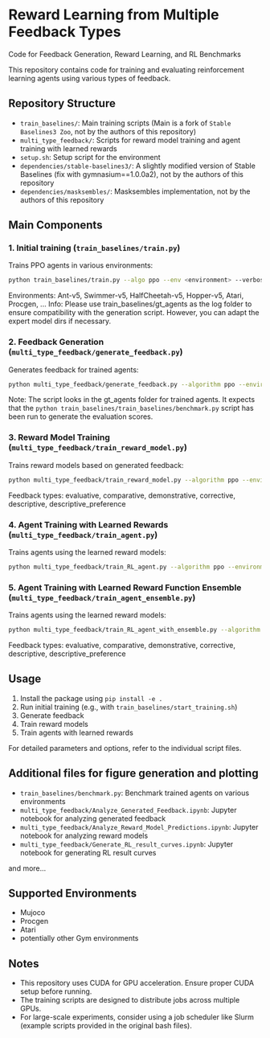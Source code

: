 # Reward Learning from Multiple Feedback Types

Code for Feedback Generation, Reward Learning, and RL Benchmarks

This repository contains code for training and evaluating reinforcement learning agents using various types of feedback.

## Repository Structure

- `train_baselines/`: Main training scripts (Main is a fork of `Stable Baselines3 Zoo`, not by the authors of this repository)
- `multi_type_feedback/`: Scripts for reward model training and agent training with learned rewards
- `setup.sh`: Setup script for the environment
- `dependencies/stable-baselines3/`: A slightly modified version of Stable Baselines (fix with gymnasium==1.0.0a2), not by the authors of this repository
- `dependencies/masksembles/`: Masksembles implementation, not by the authors of this repository

## Main Components

### 1. Initial training (`train_baselines/train.py`)

Trains PPO agents in various environments:

```bash
python train_baselines/train.py --algo ppo --env <environment> --verbose 0 --save-freq <frequency> --seed <seed> --gym-packages procgen ale_py --log-folder gt_agents
```

Environments: Ant-v5, Swimmer-v5, HalfCheetah-v5, Hopper-v5, Atari, Procgen, ...
Info: Please use train_baselines/gt_agents as the log folder to ensure compatibility with the generation script. However, you can adapt the expert model dirs if necessary.

### 2. Feedback Generation (`multi_type_feedback/generate_feedback.py`)

Generates feedback for trained agents:

```bash
python multi_type_feedback/generate_feedback.py --algorithm ppo --environment <env> --seed <seed> --n-feedback 10000 --save-folder feedback
```

Note: The script looks in the gt_agents folder for trained agents. It expects that the `python train_baselines/train_baselines/benchmark.py` script has been run to generate the evaluation scores.

### 3. Reward Model Training (`multi_type_feedback/train_reward_model.py`)

Trains reward models based on generated feedback:

```bash
python multi_type_feedback/train_reward_model.py --algorithm ppo --environment <env> --feedback-type <type> --seed <seed> --feedback-folder feedback --save-folder reward_models
```

Feedback types: evaluative, comparative, demonstrative, corrective, descriptive, descriptive_preference

### 4. Agent Training with Learned Rewards (`multi_type_feedback/train_agent.py`)

Trains agents using the learned reward models:

```bash
python multi_type_feedback/train_RL_agent.py --algorithm ppo --environment <env> --feedback-type <type> --seed <seed>
```

### 5. Agent Training with Learned Reward Function Ensemble (`multi_type_feedback/train_agent_ensemble.py`)

Trains agents using the learned reward models:

```bash
python multi_type_feedback/train_RL_agent_with_ensemble.py --algorithm ppo --environment <env> --feedback-types <types> --seed <seed>
```

Feedback types: evaluative, comparative, demonstrative, corrective, descriptive, descriptive_preference

## Usage

1. Install the package using `pip install -e .`
2. Run initial training (e.g., with `train_baselines/start_training.sh`)
3. Generate feedback
4. Train reward models
5. Train agents with learned rewards

For detailed parameters and options, refer to the individual script files.


## Additional files for figure generation and plotting

- `train_baselines/benchmark.py`: Benchmark trained agents on various environments
- `multi_type_feedback/Analyze_Generated_Feedback.ipynb`: Jupyter notebook for analyzing generated feedback
- `multi_type_feedback/Analyze_Reward_Model_Predictions.ipynb`: Jupyter notebook for analyzing reward models
- `multi_type_feedback/Generate_RL_result_curves.ipynb`: Jupyter notebook for generating RL result curves

and more...


## Supported Environments

- Mujoco
- Procgen
- Atari
- potentially other Gym environments

## Notes

- This repository uses CUDA for GPU acceleration. Ensure proper CUDA setup before running.
- The training scripts are designed to distribute jobs across multiple GPUs.
- For large-scale experiments, consider using a job scheduler like Slurm (example scripts provided in the original bash files).
